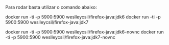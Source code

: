Para rodar basta utilizar o comando abaixo:

docker run -ti -p 5900:5900 weslleycsil/firefox-java:jdk6
docker run -ti -p 5900:5900 weslleycsil/firefox-java:jdk7

docker run -ti -p 5900:5900 weslleycsil/firefox-java:jdk6-novnc
docker run -ti -p 5900:5900 weslleycsil/firefox-java:jdk7-novnc
